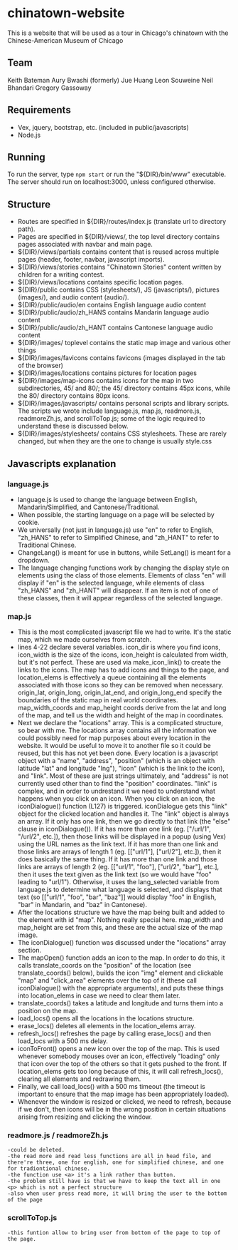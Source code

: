 # chinatown-website

This is a website that will be used as a tour in Chicago's chinatown with the Chinese-American Museum of Chicago

## Team
Keith Bateman
Aury Bwashi (formerly)
Jue Huang
Leon Souweine
Neil Bhandari
Gregory Gassoway

## Requirements
- Vex, jquery, bootstrap, etc. (included in public/javascripts)
- Node.js

## Running
To run the server, type `npm start` or run the "${DIR}/bin/www" executable.
The server should run on localhost:3000, unless configured otherwise.

## Structure
- Routes are specified in ${DIR}/routes/index.js (translate url to directory path).
- Pages are specified in ${DIR}/views/, the top level directory contains pages associated with navbar and main page.
- ${DIR}/views/partials contains content that is reused across multiple pages (header, footer, navbar, javascript imports).
- ${DIR}/views/stories contains "Chinatown Stories" content written by children for a writing contest.
- ${DIR}/views/locations contains specific location pages.
- ${DIR}/public contains CSS (stylesheets/), JS (javascripts/), pictures (images/), and audio content (audio/).
- ${DIR}/public/audio/en contains English language audio content
- ${DIR}/public/audio/zh_HANS contains Mandarin language audio content
- ${DIR}/public/audio/zh_HANT contains Cantonese language audio content
- ${DIR}/images/ toplevel contains the static map image and various other things
- ${DIR}/images/favicons contains favicons (images displayed in the tab of the browser)
- ${DIR}/images/locations contains pictures for location pages
- ${DIR}/images/map-icons contains icons for the map in two subdirectories, 45/ and 80/; the 45/ directory contains 45px icons, while the 80/ directory contains 80px icons.
- ${DIR}/images/javascripts/ contains personal scripts and library scripts. The scripts we wrote include language.js, map.js, readmore.js, readmoreZh.js, and scrollToTop.js; some of the logic required to understand these is discussed below.
- ${DIR}/images/stylesheets/ contains CSS stylesheets. These are rarely changed, but when they are the one to change is usually style.css

## Javascripts explanation
### language.js
- language.js is used to change the language between English, Mandarin/Simplified, and Cantonese/Traditional.
- When possible, the starting language on a page will be selected by cookie.
- We universally (not just in language.js) use "en" to refer to English, "zh_HANS" to refer to Simplified Chinese, and "zh_HANT" to refer to Traditional Chinese.
- ChangeLang() is meant for use in buttons, while SetLang() is meant for a dropdown.
- The language changing functions work by changing the display style on elements using the class of those elements. Elements of class "en" will display if "en" is the selected language, while elements of class "zh_HANS" and "zh_HANT" will disappear. If an item is not of one of these classes, then it will appear regardless of the selected language.
### map.js
- This is the most complicated javascript file we had to write. It's the static map, which we made ourselves from scratch.
- lines 4-22 declare several variables. icon_dir is where you find icons, icon_width is the size of the icons, icon_height is calculated from width, but it's not perfect. These are used via make_icon_link() to create the links to the icons. The map has to add icons and things to the page, and location_elems is effectively a queue containing all the elements associated with those icons so they can be removed when necessary. origin_lat, origin_long, origin_lat_end, and origin_long_end specify the boundaries of the static map in real world coordinates. map_width_coords and map_height coords derive from the lat and long of the map, and tell us the width and height of the map in coordinates.
- Next we declare the "locations" array. This is a complicated structure, so bear with me. The locations array contains all the information we could possibly need for map purposes about every location in the website. It would be useful to move it to another file so it could be reused, but this has not yet been done. Every location is a javascript object with a "name", "address", "position" (which is an object with latitude "lat" and longitude "lng"), "icon" (which is the link to the icon), and "link". Most of these are just strings ultimately, and "address" is not currently used other than to find the "position" coordinates. "link" is complex, and in order to undrestand it we need to understand what happens when you click on an icon. When you click on an icon, the iconDialogue() function (L127) is triggered. iconDialogue gets this "link" object for the clicked location and handles it. The "link" object is always an array. If it only has one link, then we go directly to that link (the "else" clause in iconDialogue()). If it has more than one link (eg. ["/url/1", "/url/2", etc.]), then those links will be displayed in a popup (using Vex) using the URL names as the link text. If it has more than one link and those links are arrays of length 1 (eg. [["url/1"], ["url/2"], etc.]), then it does basically the same thing. If it has more than one link and those links are arrays of length 2 (eg. [["url/1", "foo"], ["url/2", "bar"], etc.], then it uses the text given as the link text (so we would have "foo" leading to "url/1"). Otherwise, it uses the lang_selected variable from language.js to determine what language is selected, and displays that text (so [["url/1", "foo", "bar", "baz"]] would display "foo" in English, "bar" in Mandarin, and "baz" in Cantonese).
- After the locations structure we have the map being built and added to the element with id "map". Nothing really special here. map_width and map_height are set from this, and these are the actual size of the map image.
- The iconDialogue() function was discussed under the "locations" array section.
- The mapOpen() function adds an icon to the map. In order to do this, it calls translate_coords on the "position" of the location (see translate_coords() below), builds the icon "img" element and clickable "map" and "click_area" elements over the top of it (these call iconDialogue() with the appropriate arguments), and puts these things into location_elems in case we need to clear them later.
- translate_coords() takes a latitude and longitude and turns them into a position on the map.
- load_locs() opens all the locations in the locations structure.
- erase_locs() deletes all elements in the location_elems array.
- refresh_locs() refreshes the page by calling erase_locs() and then load_locs with a 500 ms delay.
- iconToFront() opens a new icon over the top of the map. This is used whenever somebody mouses over an icon, effectively "loading" only that icon over the top of the others so that it gets pushed to the front. If location_elems gets too long because of this, it will call refresh_locs(), clearing all elements and redrawing them.
- Finally, we call load_locs() with a 500 ms timeout (the timeout is important to ensure that the map image has been appropriately loaded).
- Whenever the window is resized or clicked, we need to refresh, because if we don't, then icons will be in the wrong position in certain situations arising from resizing and clicking the window.
### readmore.js / readmoreZh.js
	-could be deleted.
	-the read more and read less functions are all in head file, and there're three, one for english, one for simplified chinese, and one for tradiontional chinese.
	-the function use <a> it's a link rather than button.
	-the problem still have is that we have to keep the text all in one <p> which is not a perfect structure
	-also when user press read more, it will bring the user to the bottom of the page

### scrollToTop.js
	-this funtion allow to bring user from bottom of the page to top of the page.
